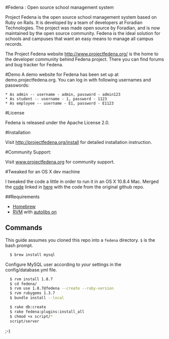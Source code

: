 #Fedena : Open source school management system

Project Fedena is the open source school management system based on Ruby on Rails. It is developed by a team of developers at Foradian Technologies. The project was made open source by Foradian, and is now maintained by the open source community. Fedena is the ideal solution for schools and campuses that want an easy means to manage all campus records.

The Project Fedena website http://www.projectfedena.org/ is the home to the developer community behind Fedena project. There you can find forums and bug tracker for Fedena.

#Demo
A demo website for Fedena has been set up at demo.projectfedena.org. You can log in with following usernames and passwords:

    * As admin -- username - admin, password - admin123
    * As student -- username - 1, password - 1123
    * As employee -- username - E1, password - E1123

#License

Fedena is released under the Apache License 2.0.

#Installation

Visit  http://projectfedena.org/install for detailed installation instruction.

#Community Support:

Visit www.projectfedena.org for community support.

#Tweaked for an OS X dev machine

I tweaked the code a little in order to run it in an OS X 10.8.4 Mac. Merged the [code](http://projectfedena.org/download/fedena-bundle-linux) linked in [here](http://projectfedena.org/install) with the code from the original github repo.

##Requirements
  * [Homebrew](http://brew.sh/)
  * [RVM](http://rvm.io) with [autolibs on](https://rvm.io/rvm/autolibs)
  
## Commands
This guide assumes you cloned this repo into a `fedena` directory. `$` is the bash prompt.

  ```bash
    $ brew install mysql
  ```
  
  Configure MySQL user according to *your* settings in the config/database.yml file.
  
  ```bash
    $ rvm install 1.8.7
    $ cd fedena/
    $ rvm use 1.8.7@fedena --create --ruby-version
    $ rvm rubygems 1.3.7
    $ bundle install --local
  ```

  ```bash
    $ rake db:create
    $ rake fedena:plugins:install_all
    $ chmod +x script/*
    script/server
  ```
  
  ;-)
